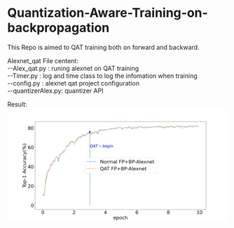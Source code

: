 # Quantization-Aware-Training-on-backpropagation 
This Repo is aimed to QAT training both on forward and backward. 

Alexnet_qat  File centent:  
                --Alex_qat.py     : runing alexnet on QAT training  
                --Timer.py        : log and time class to log the infomation when training  
                --config.py       : alexnet qat project configuration  
                --quantizerAlex.py: quantizer API  
                
Result:
![avatar](./png/QAT_BP_Alex_perepoch_10log_for_10_epoch.png)
